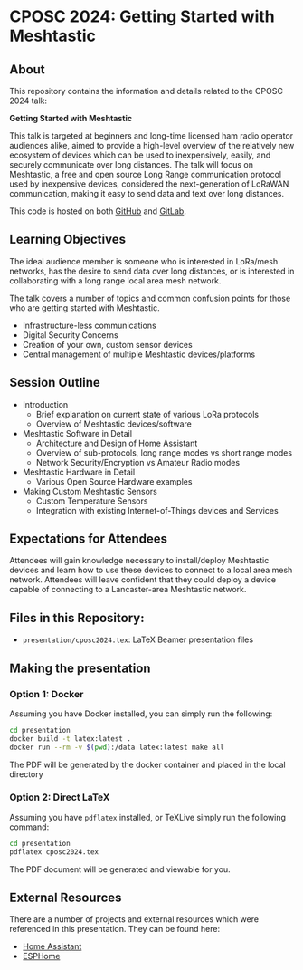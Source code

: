 # CPOSC 2024: Getting Started with Meshtastic

## About

This repository contains the information and details related to
the CPOSC 2024 talk:

**Getting Started with Meshtastic**

This talk is targeted at beginners and long-time licensed ham radio operator
audiences alike, aimed to provide a high-level overview of the relatively new
ecosystem of devices which can be used to inexpensively, easily, and securely
communicate over long distances.
The talk will focus on Meshtastic, a free and open source Long Range
communication protocol used by inexpensive devices, considered the
next-generation of LoRaWAN communication, making it easy to send data and text
over long distances.


This code is hosted on both [GitHub](https://github.com/tomswartz07/CPOSC2024)
and [GitLab](https://gitlab.com/tom.swartz07/CPOSC2024).

## Learning Objectives

The ideal audience member is someone who is interested in LoRa/mesh networks,
has the desire to send data over long distances, or is interested in collaborating
with a long range local area mesh network.

The talk covers a number of topics and common confusion points for those
who are getting started with Meshtastic.

- Infrastructure-less communications
- Digital Security Concerns
- Creation of your own, custom sensor devices
- Central management of multiple Meshtastic devices/platforms

## Session Outline
- Introduction
  - Brief explanation on current state of various LoRa protocols
  - Overview of Meshtastic devices/software
- Meshtastic Software in Detail
  - Architecture and Design of Home Assistant
  - Overview of sub-protocols, long range modes vs short range modes
  - Network Security/Encryption vs Amateur Radio modes
- Meshtastic Hardware in Detail
  - Various Open Source Hardware examples
- Making Custom Meshtastic Sensors
  - Custom Temperature Sensors
  - Integration with existing Internet-of-Things devices and Services

## Expectations for Attendees

Attendees will gain knowledge necessary to install/deploy Meshtastic devices and
learn how to use these devices to connect to a local area mesh network.
Attendees will leave confident that they could deploy a device capable of connecting
to a Lancaster-area Meshtastic network.

## Files in this Repository:

- `presentation/cposc2024.tex`: LaTeX Beamer presentation files

## Making the presentation

### Option 1: Docker
Assuming you have Docker installed, you can simply run the following:

```sh
cd presentation
docker build -t latex:latest .
docker run --rm -v $(pwd):/data latex:latest make all
```

The PDF will be generated by the docker container and placed in the local directory

### Option 2: Direct LaTeX
Assuming you have `pdflatex` installed, or TeXLive
simply run the following command:

```sh
cd presentation
pdflatex cposc2024.tex
```

The PDF document will be generated and viewable for you.


## External Resources

There are a number of projects and external resources which were referenced in this
presentation.
They can be found here:

- [Home Assistant](https://www.home-assistant.io/)
- [ESPHome](https://www.esphome.io/)
